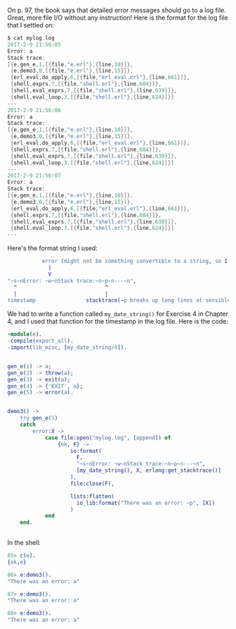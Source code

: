 On p. 97, the book says that detailed error messages should go to a log file.  Great, more file I/O without any instruction!  Here is the format for the log file that I settled on:

```C
$ cat mylog.log
2017-2-9 21:56:05
Error: a
Stack trace:
[{e,gen_e,1,[{file,"e.erl"},{line,10}]},
 {e,demo3,0,[{file,"e.erl"},{line,15}]},
 {erl_eval,do_apply,6,[{file,"erl_eval.erl"},{line,661}]},
 {shell,exprs,7,[{file,"shell.erl"},{line,684}]},
 {shell,eval_exprs,7,[{file,"shell.erl"},{line,639}]},
 {shell,eval_loop,3,[{file,"shell.erl"},{line,624}]}]
---
2017-2-9 21:56:06
Error: a
Stack trace:
[{e,gen_e,1,[{file,"e.erl"},{line,10}]},
 {e,demo3,0,[{file,"e.erl"},{line,15}]},
 {erl_eval,do_apply,6,[{file,"erl_eval.erl"},{line,661}]},
 {shell,exprs,7,[{file,"shell.erl"},{line,684}]},
 {shell,eval_exprs,7,[{file,"shell.erl"},{line,639}]},
 {shell,eval_loop,3,[{file,"shell.erl"},{line,624}]}]
---
2017-2-9 21:56:07
Error: a
Stack trace:
[{e,gen_e,1,[{file,"e.erl"},{line,10}]},
 {e,demo3,0,[{file,"e.erl"},{line,15}]},
 {erl_eval,do_apply,6,[{file,"erl_eval.erl"},{line,661}]},
 {shell,exprs,7,[{file,"shell.erl"},{line,684}]},
 {shell,eval_exprs,7,[{file,"shell.erl"},{line,639}]},
 {shell,eval_loop,3,[{file,"shell.erl"},{line,624}]}]
---


```

Here's the format string I used:

```erlang
           error (might not be something convertible to a string, so I used ~w)
             |
             V
"~s~nError: ~w~nStack trace:~n~p~n---~n",
  ^                            ^
  |                            |
timestamp                stacktrace(~p breaks up long lines at sensible places)
```

We had to write a function called `my_date_string()` for Exercise 4 in Chapter 4, and I used that function for the timestamp in the log file.  Here is the code:

```erlang
-module(e).
-compile(export_all).
-import(lib_misc, [my_date_string/0]).


gen_e(1) -> a;
gen_e(2) -> throw(a);
gen_e(3) -> exit(a);
gen_e(4) -> {'EXIT', a};
gen_e(5) -> error(a).


demo3() ->
    try gen_e(5)
    catch
        error:X ->
            case file:open("mylog.log", [append]) of
                {ok, F} -> 
                    io:format(
                      F, 
                      "~s~nError: ~w~nStack trace:~n~p~n---~n",
                      [my_date_string(), X, erlang:get_stacktrace()]
                    ),
                    file:close(F),

                    lists:flatten(
                      io_lib:format("There was an error: ~p", [X])
                    )
            end
    end.
    
```

In the shell:
```erlang
85> c(e).     
{ok,e}

86> e:demo3().
"There was an error: a"

87> e:demo3().
"There was an error: a"

88> e:demo3().
"There was an error: a"
```
